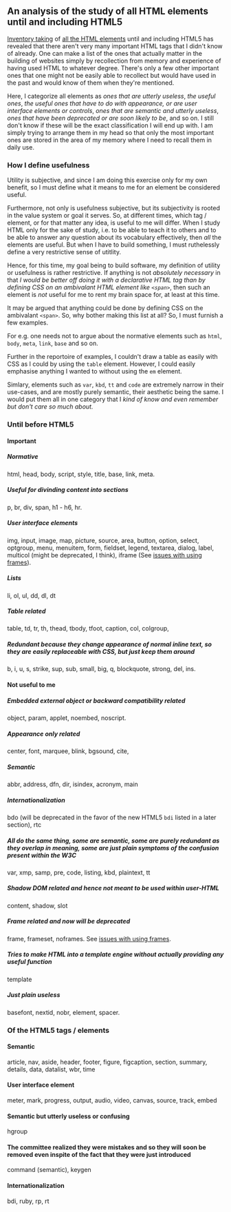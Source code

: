 ## An analysis of the study of all HTML elements until and including HTML5

[Inventory taking](https://github.com/Sathyaish/Practice/blob/master/HTML5/Elements.md) of [all the HTML elements](https://github.com/Sathyaish/Practice/blob/master/HTML5/Elements-All.md) until and including HTML5 has revealed that there aren't very many important HTML tags that I didn't know of already. One can make a list of the ones that actually matter in the building of websites simply by recollection from memory and experience of having used HTML to whatever degree. There's only a few other important ones that one might not be easily able to recollect but would have used in the past and would know of them when they're mentioned.

Here, I categorize all elements as *ones that are utterly useless*, *the useful ones*, *the useful ones that have to do with appearance, or are user interface elements or controls*, *ones that are semantic and utterly useless*, *ones that have been deprecated or are soon likely to be*, and so on. I still don't know if these will be the exact classification I will end up with. I am simply trying to arrange them in my head so that only the most important ones are stored in the area of my memory where I need to recall them in daily use.

### How I define usefulness
Utility is subjective, and since I am doing this exercise only for my own benefit, so I must define what it means to me for an element be considered useful.

Furthermore, not only is usefulness subjective, but its subjectivity is rooted in the value system or goal it serves. So, at different times, which tag / element, or for that matter any idea, is useful to me will differ. When I study HTML only for the sake of study, i.e. to be able to teach it to others and to be able to answer any question about its vocabulary effectively, then *all* the elements are useful. But when I have to build something, I must ruthelessly define a very restrictive sense of utitlity.

Hence, for this time, my goal being to build software, my definition of utility or usefulness is rather restrictive. If anything is not *absolutely necessary* in that *I would be better off doing it with a declarative HTML tag than by defining CSS on an ambivalant HTML element like `<span>`*, then such an element is *not* useful for me to rent my brain space for, at least at this time.

It may be argued that anything could be done by defining CSS on the ambivalant `<span>`. So, why bother making this list at all? So, I must furnish a few examples.

For e.g. one needs not to argue about the normative elements such as `html`, `body`, `meta`, `link`, `base` and so on.

Further in the reportoire of examples, I couldn't draw a table as easily with CSS as I could by using the `table` element. However, I could easily emphasise anything I wanted to without using the `em` element.

Simlary, elements such as `var`, `kbd`, `tt` and `code` are extremely narrow in their use-cases, and are mostly purely semantic, their aesthetic being the same. I would put them all in one category that I *kind of know and even remember but don't care so much about.*

### Until before HTML5

#### Important

##### Normative
html, head, body, script, style, title, base, link, meta. 

##### Useful for divinding content into sections
p, br, div, span, h1 - h6, hr.

##### User interface elements
img, input, image, map, picture, source, area, button, option, select, optgroup, menu, menuitem, form, fieldset, legend, textarea, dialog, label, multicol (might be deprecated, I think), iframe (See [issues with using frames](https://github.com/Sathyaish/Practice/edit/master/HTML5/Questions.md#IssuesWithFrames)).

##### Lists
li, ol, ul, dd, dl, dt

##### Table related
table, td, tr, th, thead, tbody, tfoot, caption, col, colgroup, 

##### Redundant because they change appearance of normal inline text, so they are easily replaceable with CSS, but just keep them around
b, i, u, s, strike, sup, sub, small, big, q, blockquote, strong, del, ins.


#### Not useful to me

##### Embedded external object or backward compatibility related
object, param, applet, noembed, noscript.

##### Appearance only related
center, font, marquee, blink, bgsound, cite, 

##### Semantic
abbr, address, dfn, dir, isindex, acronym, main

##### Internationalization
bdo (will be deprecated in the favor of the new HTML5 `bdi` listed in a later section), rtc

##### All do the same thing, some are semantic, some are purely redundant as they overlap in meaning, some are just plain symptoms of the confusion present within the W3C
var, xmp, samp, pre, code, listing, kbd, plaintext, tt

##### Shadow DOM related and hence not meant to be used within user-HTML
content, shadow, slot

##### Frame related and now will be deprecated
frame, frameset, noframes. See [issues with using frames](https://github.com/Sathyaish/Practice/edit/master/HTML5/Questions.md#IssuesWithFrames).

##### Tries to make HTML into a template engine without actually providing any useful function
template

##### Just plain useless
basefont, nextid, nobr, element, spacer.



### Of the HTML5 tags / elements

#### Semantic
article, nav, aside, header, footer, figure, figcaption, section, summary, details, data, datalist, wbr, time

#### User interface element
meter, mark, progress, output, audio, video, canvas, source, track, embed

#### Semantic but utterly useless or confusing
hgroup

#### The committee realized they were mistakes and so they will soon be removed even inspite of the fact that they were just introduced
command (semantic), keygen

#### Internationalization
bdi, ruby, rp, rt


